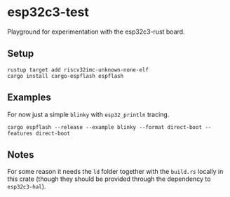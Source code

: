 # esp32c3-test

Playground for experimentation with the esp32c3-rust board.

## Setup

```shell
rustup target add riscv32imc-unknown-none-elf
cargo install cargo-espflash espflash
```

## Examples

For now just a simple `blinky` with `esp32_println` tracing.

```shell
cargo espflash --release --example blinky --format direct-boot --features direct-boot
```

## Notes

For some reason it needs the `ld` folder together with the `build.rs` locally in this crate (though they should be provided through the dependency to `esp32c3-hal`).


